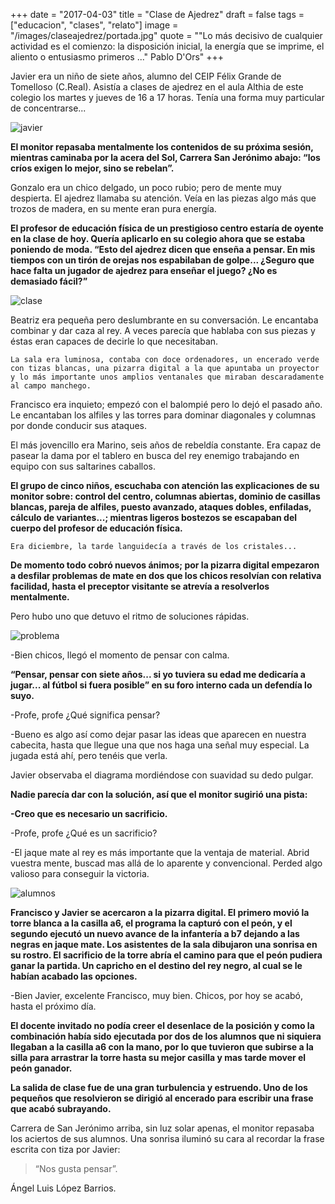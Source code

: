 +++
date = "2017-04-03"
title = "Clase de Ajedrez"
draft = false
tags = ["educacion", "clases", "relato"]
image = "/images/claseajedrez/portada.jpg"
quote = "\"Lo más decisivo de cualquier actividad es el comienzo: la disposición inicial, la energía que se imprime, el aliento o entusiasmo primeros ...\" Pablo D'Ors"
+++

Javier era un niño de siete años, alumno del CEIP Félix Grande de Tomelloso (C.Real). Asistía a clases de ajedrez en el aula Althia de este colegio los martes y jueves de 16 a 17 horas. Tenía una forma muy particular de concentrarse...

![javier](/images/claseajedrez/javier.jpg)

**El monitor repasaba mentalmente los contenidos de su próxima sesión, mientras caminaba por la acera del Sol, Carrera San Jerónimo abajo: “los críos exigen lo mejor, sino se rebelan”.**

Gonzalo era un chico delgado, un poco rubio; pero de mente muy despierta. El ajedrez llamaba su atención. Veía en las piezas algo más que trozos de madera, en su mente eran pura energía.

 **El profesor de educación física de un prestigioso centro estaría de oyente en la clase de hoy. Quería aplicarlo en su colegio ahora que se estaba poniendo de moda. “Esto del ajedrez dicen que enseña a pensar. En mis tiempos con un tirón de orejas nos espabilaban de golpe... ¿Seguro que hace falta un jugador de ajedrez para enseñar el juego? ¿No es demasiado fácil?”**

![clase](/images/claseajedrez/beafcogonzalo.jpg)

Beatriz era pequeña pero deslumbrante en su conversación. Le encantaba combinar y dar caza al rey. A veces parecía que hablaba con sus piezas y éstas eran capaces de decirle lo que necesitaban.

    La sala era luminosa, contaba con doce ordenadores, un encerado verde con tizas blancas, una pizarra digital a la que apuntaba un proyector y lo más importante unos amplios ventanales que miraban descaradamente al campo manchego.

Francisco era inquieto; empezó con el balompié pero lo dejó el pasado año. Le encantaban los alfiles y las torres para dominar diagonales y columnas por donde conducir sus ataques.

El más jovencillo era Marino, seis años de rebeldía constante. Era capaz de pasear la dama por el tablero en busca del rey enemigo trabajando en equipo con sus saltarines caballos.

**El grupo de cinco niños, escuchaba con atención las explicaciones de su monitor sobre: control del centro, columnas abiertas, dominio de casillas blancas, pareja de alfiles, puesto avanzado, ataques dobles, enfiladas, cálculo de variantes...; mientras ligeros bostezos se escapaban del cuerpo del profesor de educación física.**

    Era diciembre, la tarde languidecía a través de los cristales...

**De momento todo cobró nuevos ánimos; por la pizarra digital empezaron a desfilar problemas de mate en dos que los chicos resolvían con relativa facilidad, hasta el preceptor visitante se atrevía a resolverlos mentalmente.**

Pero hubo uno que detuvo el ritmo de soluciones rápidas.

![problema](/images/claseajedrez/problema.jpg)
 
-Bien chicos, llegó el momento de pensar con calma.

**“Pensar, pensar con siete años... si yo tuviera su edad me dedicaría a jugar... al fútbol si fuera posible” en su foro interno cada un defendía lo suyo.**

-Profe, profe ¿Qué significa pensar?

-Bueno es algo así como dejar pasar las ideas que aparecen en nuestra cabecita, hasta que llegue una que nos haga una señal muy especial. La jugada está ahí, pero tenéis que verla.

Javier observaba el diagrama mordiéndose con suavidad su dedo pulgar.

**Nadie parecía dar con la solución, así que el monitor sugirió una pista:**

**-Creo que es necesario un sacrificio.**

-Profe, profe ¿Qué es un sacrificio?

-El jaque mate al rey es más importante que la ventaja de material. Abrid vuestra mente, buscad mas allá de lo aparente y convencional. Perded algo valioso para conseguir la victoria.

![alumnos](/images/claseajedrez/fcomarino.jpg)

**Francisco y Javier se acercaron a la pizarra digital. El primero movió la torre blanca a la casilla a6, el programa  la capturó con el peón, y el segundo ejecutó un nuevo avance de la infantería a b7 dejando a las negras en jaque mate. Los asistentes de la sala dibujaron una sonrisa en su rostro. El sacrificio de la torre abría el camino para que el peón pudiera ganar la partida. Un capricho en el destino del rey negro, al cual se le habían acabado las opciones.** 

-Bien Javier, excelente Francisco, muy bien. Chicos, por hoy se acabó, hasta el próximo día.

**El docente invitado no podía creer el desenlace de la posición y como la combinación había sido ejecutada por dos de los alumnos que ni siquiera llegaban a la casilla a6 con la mano, por lo que tuvieron que subirse a la silla para arrastrar la torre hasta su mejor casilla y mas tarde mover el peón ganador.**

**La salida de clase fue de una gran turbulencia y estruendo. Uno de los pequeños que resolvieron se dirigió al encerado para escribir una frase que acabó subrayando.**

Carrera de San Jerónimo arriba, sin luz solar apenas, el monitor repasaba los aciertos de sus alumnos. Una sonrisa iluminó su cara al recordar la frase escrita con tiza por Javier: 

> “Nos gusta pensar”.

Ángel Luis López Barrios.




